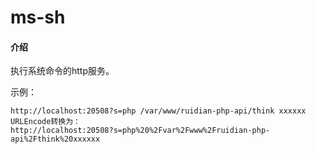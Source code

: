 # ms-sh

#### 介绍

执行系统命令的http服务。


示例：
```
http://localhost:20508?s=php /var/www/ruidian-php-api/think xxxxxx
URLEncode转换为： 
http://localhost:20508?s=php%20%2Fvar%2Fwww%2Fruidian-php-api%2Fthink%20xxxxxx
```
